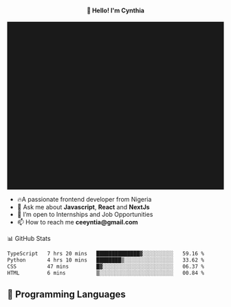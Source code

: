 <h4 align="center">👋 Hello! I'm Cynthia</h4>

<hr style="height:10%; margin-left:0; margin-right:0;" />

<div align="left">
  <ul>
  <li>🔥A passionate frontend developer from Nigeria</li>
  <li>💬 Ask me about <strong>Javascript</strong>, <strong>React</strong> and <strong> NextJs</strong></li>
  <li>👯 I’m open to Internships and Job Opportunities</li>
  <li>📫 How to reach me <strong>ceeyntia@gmail.com</strong></li>
</ul>
</div
  
## 📊 GitHub Stats

<!--START_SECTION:waka-->

```txt
TypeScript   7 hrs 20 mins   ██████████████▓░░░░░░░░░░   59.16 %
Python       4 hrs 10 mins   ████████▒░░░░░░░░░░░░░░░░   33.62 %
CSS          47 mins         █▓░░░░░░░░░░░░░░░░░░░░░░░   06.37 %
HTML         6 mins          ▒░░░░░░░░░░░░░░░░░░░░░░░░   00.84 %
```

<!--END_SECTION:waka-->

## 💬 Programming Languages

<!--START_SECTION:languages-->
<!--END_SECTION:languages-->
